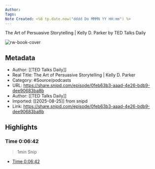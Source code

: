 ```yaml
---
Author: 
Tags:
Note Created: <%8 tp.date.now("dddd Do MMMN YY HH:mm") %>
---
```

The Art of Persuasive Storytelling | Kelly D. Parker by TED Talks Daily

![rw-book-cover](https://wsrv.nl/?url=https%3A%2F%2Fpl.tedcdn.com%2Frss_feed_images%2Fted_talks_main_podcast%2Faudio.png&w=100&h=100)

## Metadata
- Author: [[TED Talks Daily]]
- Real Title: The Art of Persuasive Storytelling | Kelly D. Parker
- Category: #Source/podcasts
- URL: https://share.snipd.com/episode/0feb63b3-aaad-4e26-bdb9-dee90683ba8b
- Author: [[TED Talks Daily]]
- Imported: [[2025-08-25]] from snipd
- Link: https://share.snipd.com/episode/0feb63b3-aaad-4e26-bdb9-dee90683ba8b

## Highlights
### Time 0:06:42

> 1min Snip

 * [Time 0:06:42](https://share.snipd.com/snip/33e78220-1f67-4f06-82a8-56ceb424236a)
